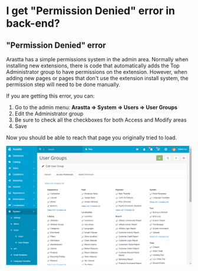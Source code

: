 I get "Permission Denied" error in back-end?
===============================

"Permission Denied" error
-------------------------

Arastta has a simple permissions system in the admin area. Normally when installing new extensions, there is code that automatically adds the Top Administrator group to have permissions on the extension. However, when adding new pages or pages that don't use the extension install system, the permission step will need to be done manually.

If you are getting this error, you can:

1. Go to the admin menu: **Arastta => System => Users => User Groups**
2. Edit  the Administrator  group
3. Be sure to check all the checkboxes for both Access and Modify areas
4. Save

Now you should be able to reach that page you originally tried to load.

![user groups backend access permission tab](_images/user-group-access-permission.png)
